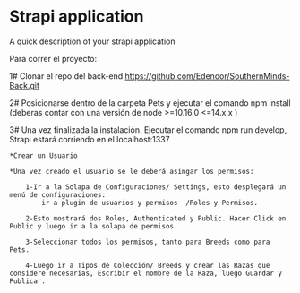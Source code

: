 # Strapi application

A quick description of your strapi application

Para correr el proyecto:

1# Clonar el repo del back-end https://github.com/Edenoor/SouthernMinds-Back.git

2# Posicionarse dentro de la carpeta Pets y ejecutar el comando npm install 
(deberas contar con una versión de node >=10.16.0 <=14.x.x )

3# Una vez finalizada la instalación. Ejecutar el comando npm run develop, Strapi estará corriendo en el localhost:1337
	
	*Crear un Usuario

	*Una vez creado el usuario se le deberá asingar los permisos:
		
		1-Ir a la Solapa de Configuraciones/ Settings, esto desplegará un menú de configuraciones: 
			ir a plugin de usuarios y permisos  /Roles y Permisos.

		2-Esto mostrará dos Roles, Authenticated y Public. Hacer Click en Public y luego ir a la solapa de permisos.

		3-Seleccionar todos los permisos, tanto para Breeds como para Pets.

		4-Luego ir a Tipos de Colección/ Breeds y crear las Razas que considere necesarias, Escribir el nombre de la Raza, luego Guardar y Publicar.
